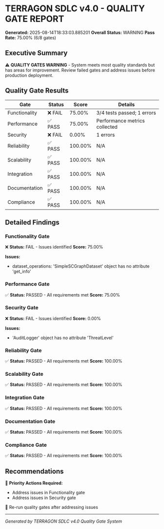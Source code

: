 # TERRAGON SDLC v4.0 - QUALITY GATE REPORT

**Generated:** 2025-08-14T18:33:03.885201
**Overall Status:** WARNING
**Pass Rate:** 75.00% (6/8 gates)

## Executive Summary

⚠️ **QUALITY GATES WARNING** - System meets most quality standards but has areas for improvement.
Review failed gates and address issues before production deployment.

## Quality Gate Results

| Gate | Status | Score | Details |
|------|--------|-------|---------|
| Functionality | ❌ FAIL | 75.00% | 3/4 tests passed; 1 errors |
| Performance | ✅ PASS | 75.00% | Performance metrics collected |
| Security | ❌ FAIL | 0.00% | 1 errors |
| Reliability | ✅ PASS | 100.00% | N/A |
| Scalability | ✅ PASS | 100.00% | N/A |
| Integration | ✅ PASS | 100.00% | N/A |
| Documentation | ✅ PASS | 100.00% | N/A |
| Compliance | ✅ PASS | 100.00% | N/A |

## Detailed Findings

### Functionality Gate

❌ **Status:** FAIL - Issues identified
**Score:** 75.00%

**Issues:**
- dataset_operations: 'SimpleSCGraphDataset' object has no attribute 'get_info'

### Performance Gate

✅ **Status:** PASSED - All requirements met
**Score:** 75.00%

### Security Gate

❌ **Status:** FAIL - Issues identified
**Score:** 0.00%

**Issues:**
- 'AuditLogger' object has no attribute 'ThreatLevel'

### Reliability Gate

✅ **Status:** PASSED - All requirements met
**Score:** 100.00%

### Scalability Gate

✅ **Status:** PASSED - All requirements met
**Score:** 100.00%

### Integration Gate

✅ **Status:** PASSED - All requirements met
**Score:** 100.00%

### Documentation Gate

✅ **Status:** PASSED - All requirements met
**Score:** 100.00%

### Compliance Gate

✅ **Status:** PASSED - All requirements met
**Score:** 100.00%

## Recommendations

🔧 **Priority Actions Required:**

- Address issues in Functionality gate
- Address issues in Security gate

🔄 Re-run quality gates after addressing issues

---
*Generated by TERRAGON SDLC v4.0 Quality Gate System*